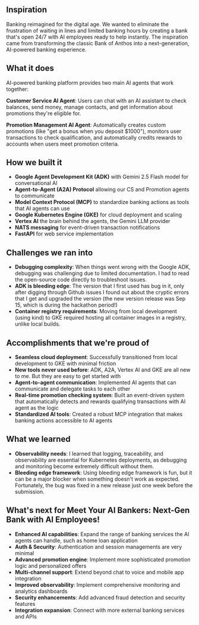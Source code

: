 ## Inspiration

Banking reimagined for the digital age. We wanted to eliminate the frustration of waiting in lines and limited banking hours by creating a bank that's open 24/7 with AI employees ready to help instantly. The inspiration came from transforming the classic Bank of Anthos into a next-generation, AI-powered banking experience.

## What it does

AI-powered banking platform provides two main AI agents that work together:

**Customer Service AI Agent**: Users can chat with an AI assistant to check balances, send money, manage contacts, and get information about promotions they're eligible for.

**Promotion Management AI Agent**: Automatically creates custom promotions (like "get a bonus when you deposit $1000"), monitors user transactions to check qualification, and automatically credits rewards to accounts when users meet promotion criteria.

## How we built it

- **Google Agent Development Kit (ADK)** with Gemini 2.5 Flash model for conversational AI
- **Agent-to-Agent (A2A) Protocol** allowing our CS and Promotion agents to communicate
- **Model Context Protocol (MCP)** to standardize banking actions as tools that AI agents can use
- **Google Kubernetes Engine (GKE)** for cloud deployment and scaling
- **Vertex AI** the brain behind the agents, the Gemini LLM provider
- **NATS messaging** for event-driven transaction notifications
- **FastAPI** for web service implementation

## Challenges we ran into

- **Debugging complexity**: When things went wrong with the Google ADK, debugging was challenging due to limited documentation. I had to read the open-source code directly to troubleshoot issues.
- **ADK is bleeding edge**: The version that I first used has bug in it, only after digging through Github issues I found out about the cryptic errors that I get and upgraded the version (the new version release was Sep 15, which is during the hackathon period!)
- **Container registry requirements**: Moving from local development (using kind) to GKE required hosting all container images in a registry, unlike local builds.

## Accomplishments that we're proud of

- **Seamless cloud deployment**: Successfully transitioned from local development to GKE with minimal friction
- **New tools never used before**: ADK, A2A, Vertex AI and GKE are all new to me. But they are easy to get started with
- **Agent-to-agent communication**: Implemented AI agents that can communicate and delegate tasks to each other
- **Real-time promotion checking system**: Built an event-driven system that automatically detects and rewards qualifying transactions with AI agent as the logic
- **Standardized AI tools**: Created a robust MCP integration that makes banking actions accessible to AI agents

## What we learned

- **Observability needs**: I learned that logging, traceability, and observability are essential for Kubernetes deployments, as debugging and monitoring become extremely difficult without them.
- **Bleeding edge framework**: Using bleeding edge framework is fun, but it can be a major blocker when something doesn't work as expected. Fortunately, the bug was fixed in a new release just one week before the submission.

## What's next for Meet Your AI Bankers: Next-Gen Bank with AI Employees!

- **Enhanced AI capabilities**: Expand the range of banking services the AI agents can handle, such as home loan application
- **Auth & Security**: Authentication and session managements are very minimal
- **Advanced promotion engine**: Implement more sophisticated promotion logic and personalized offers
- **Multi-channel support**: Extend beyond chat to voice and mobile app integration
- **Improved observability**: Implement comprehensive monitoring and analytics dashboards
- **Security enhancements**: Add advanced fraud detection and security features
- **Integration expansion**: Connect with more external banking services and APIs